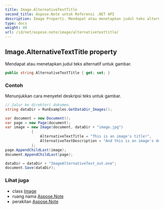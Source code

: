 ```yaml
---
title: Image.AlternativeTextTitle
second_title: Aspose.Note untuk Referensi .NET API
description: Image Properti. Mendapat atau menetapkan judul teks alternatif untuk gambar.
type: docs
weight: 40
url: /id/net/aspose.note/image/alternativetexttitle/
---
```

## Image.AlternativeTextTitle property

Mendapat atau menetapkan judul teks alternatif untuk gambar.

```csharp
public string AlternativeTextTitle { get; set; }
```

### Contoh

Menunjukkan cara menyetel deskripsi teks untuk gambar.

```csharp
// Jalur ke direktori dokumen.
string dataDir = RunExamples.GetDataDir_Images();

var document = new Document();
var page = new Page(document);
var image = new Image(document, dataDir + "image.jpg")
            {
                AlternativeTextTitle = "This is an image's title!",
                AlternativeTextDescription = "And this is an image's description!"
            };
page.AppendChildLast(image);
document.AppendChildLast(page);

dataDir = dataDir + "ImageAlternativeText_out.one";
document.Save(dataDir);
```

### Lihat juga

* class [Image](../)
* ruang nama [Aspose.Note](../../image/)
* perakitan [Aspose.Note](../../../)


